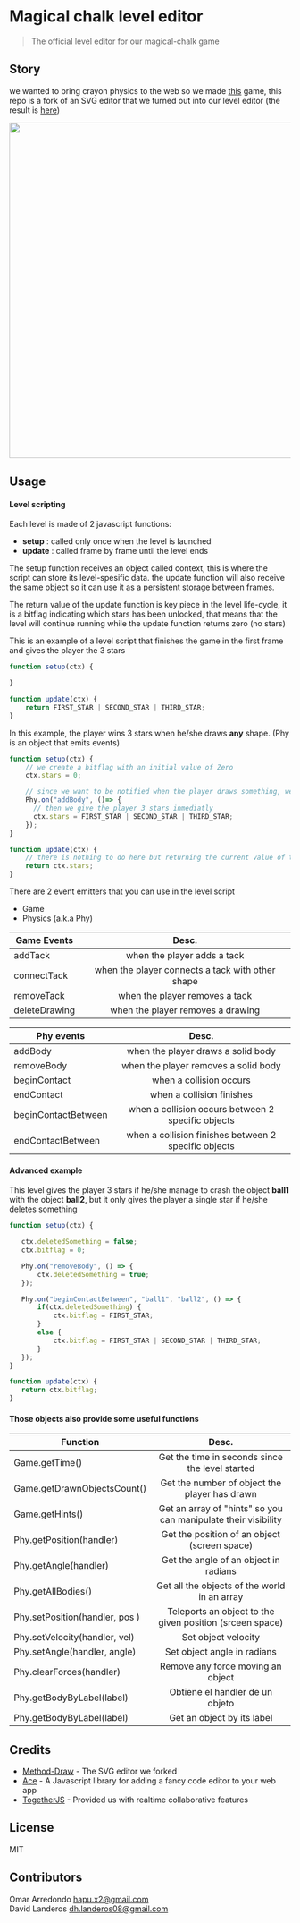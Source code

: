 # Magical chalk level editor
> The official level editor for our magical-chalk game

## Story
we wanted to bring crayon physics to the web so we made [this](https://github.com/DavidLanderosAlcala/magical-chalk) game, this repo is a fork of an SVG editor that we turned out into our level editor (the result is [here](https://rawgit.com/DavidLanderosAlcala/airconsole-project1/engine-migration/level-editor/index.html))

<p align="center"><img width="600" src="https://user-images.githubusercontent.com/5791055/64069851-d280bb00-cc07-11e9-8d93-82393136ff16.gif"></p>

## Usage
#### Level scripting

Each level is made of 2 javascript functions:
- __setup__ : called only once when the level is launched
- __update__ : called frame by frame until the level ends

The setup function receives an object called context, this is where the script can store its level-spesific data.
the update function will also receive the same object so it can use it as a persistent storage between frames.

The return value of the update function is key piece in the level life-cycle, it is a bitflag indicating which stars has been unlocked, that means that the level will continue running while the update function returns zero (no stars)

This is an example of a level script that finishes the game in the first frame and gives the player the 3 stars

```javascript
function setup(ctx) {

}

function update(ctx) {
    return FIRST_STAR | SECOND_STAR | THIRD_STAR;
}
```

In this example, the player wins 3 stars when he/she draws __any__ shape. (Phy is an object that emits events)

```javascript
function setup(ctx) {
    // we create a bitflag with an initial value of Zero
    ctx.stars = 0;

    // since we want to be notified when the player draws something, we subscribe to the event "addBody"
    Phy.on("addBody", ()=> {
      // then we give the player 3 stars inmediatly
      ctx.stars = FIRST_STAR | SECOND_STAR | THIRD_STAR;
    });
}

function update(ctx) {
    // there is nothing to do here but returning the current value of the bitflag
    return ctx.stars;
}
```

There are 2 event emitters that you can use in the level script
- Game
- Physics (a.k.a Phy)

| Game Events        |  Desc.                                                   |
|--------------------|:--------------------------------------------------------:|
| addTack            |  when the player adds a tack                             |
| connectTack        |  when the player connects a tack with other shape        |
| removeTack         |  when the player removes a tack                          |
| deleteDrawing      |  when the player removes a drawing                       |

| Phy events          |  Desc.                                                   |
|---------------------|:--------------------------------------------------------:|
| addBody             |  when the player draws a solid body                      |
| removeBody          |  when the player removes a solid body                    |
| beginContact        |  when a collision occurs                                 |
| endContact          |  when a collision finishes                               |
| beginContactBetween |  when a collision occurs between 2 specific objects      |
| endContactBetween   |  when a collision finishes between 2 specific objects    |

#### Advanced example
This level gives the player 3 stars if he/she manage to crash the object
__ball1__ with the object __ball2__, but it only gives the player a single star if
he/she deletes something

```javascript
function setup(ctx) {

   ctx.deletedSomething = false;
   ctx.bitflag = 0;

   Phy.on("removeBody", () => {
       ctx.deletedSomething = true;
   });

   Phy.on("beginContactBetween", "ball1", "ball2", () => {
       if(ctx.deletedSomething) {
           ctx.bitflag = FIRST_STAR;
       }
       else {
           ctx.bitflag = FIRST_STAR | SECOND_STAR | THIRD_STAR;
       }
   });
}

function update(ctx) {
   return ctx.bitflag;
}
```
#### Those objects also provide some useful functions

| Function                       |  Desc.                                                          |
|--------------------------------|:---------------------------------------------------------------:|
| Game.getTime()                 | Get the time in seconds since the level started                 |
| Game.getDrawnObjectsCount()    | Get the number of object the player has drawn                   |
| Game.getHints()                | Get an array of "hints" so you can manipulate their visibility  |
| Phy.getPosition(handler)       | Get the position of an object (screen space)                    |
| Phy.getAngle(handler)          | Get the angle of an object in radians                           |
| Phy.getAllBodies()             | Get all the objects of the world in an array                    |
| Phy.setPosition(handler, pos ) | Teleports an object to the given position (srceen space)        |
| Phy.setVelocity(handler, vel)  | Set object velocity                                             |
| Phy.setAngle(handler, angle)   | Set object angle in radians                                     |
| Phy.clearForces(handler)       | Remove any force moving an object                               |
| Phy.getBodyByLabel(label)      | Obtiene el handler de un objeto                                 |
| Phy.getBodyByLabel(label)      | Get an object by its label                                      |

## Credits
- [Method-Draw](https://github.com/methodofaction/Method-Draw) - The SVG editor we forked
- [Ace](https://ace.c9.io/) - A Javascript library for adding a fancy code editor to your web app
- [TogetherJS](https://togetherjs.com/) - Provided us with realtime collaborative features

## License
MIT

## Contributors
Omar Arredondo <hapu.x2@gmail.com>  
David Landeros <dh.landeros08@gmail.com>
